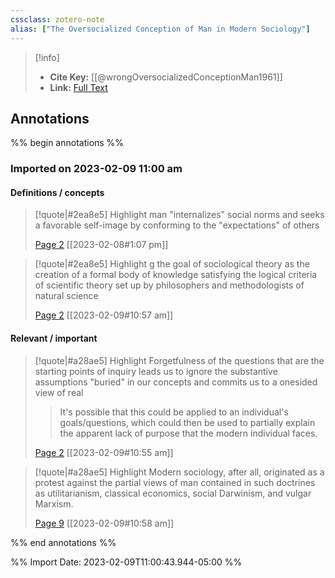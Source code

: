 ```yaml
---
cssclass: zotero-note
alias: ["The Oversocialized Conception of Man in Modern Sociology"]
---
```


> [!info]
> - **Cite Key:** [[@wrongOversocializedConceptionMan1961]]
> - **Link:** [Full Text](file://C:\Users\willc\Zotero\storage\PTRTQGJP\Wrong%20-%201961%20-%20The%20Oversocialized%20Conception%20of%20Man%20in%20Modern%20Soc.pdf)

## Annotations
%% begin annotations %%
### Imported on 2023-02-09 11:00 am

#### Definitions / concepts

> [!quote|#2ea8e5] Highlight
> man "internalizes" social norms and seeks a favorable self-image by conforming to the "expectations" of others
>
> [Page 2](zotero://open-pdf/library/items/PTRTQGJP?page=2) [[2023-02-08#1:07 pm]]

> [!quote|#2ea8e5] Highlight
> g the goal of sociological theory as the creation of a formal body of knowledge satisfying the logical criteria of scientific theory set up by philosophers and methodologists of natural science
>
> [Page 2](zotero://open-pdf/library/items/PTRTQGJP?page=2) [[2023-02-09#10:57 am]]

#### Relevant / important

> [!quote|#a28ae5] Highlight
> Forgetfulness of the questions that are the starting points of inquiry leads us to ignore the substantive assumptions "buried" in our concepts and commits us to a onesided view of real
>
>> It's possible that this could be applied to an individual's goals/questions, which could then be used to partially explain the apparent lack of purpose that the modern individual faces.
>
> [Page 2](zotero://open-pdf/library/items/PTRTQGJP?page=2) [[2023-02-09#10:55 am]]

> [!quote|#a28ae5] Highlight
> Modern sociology, after all, originated as a protest against the partial views of man contained in such doctrines as utilitarianism, classical economics, social Darwinism, and vulgar Marxism.
>
> [Page 9](zotero://open-pdf/library/items/PTRTQGJP?page=9) [[2023-02-09#10:58 am]]


%% end annotations %%

%% Import Date: 2023-02-09T11:00:43.944-05:00 %%
